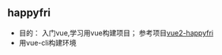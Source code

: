 ## happyfri
- 目的： 入门vue,学习用vue构建项目； 参考项目[vue2-happyfri](https://github.com/bailicangdu/vue2-happyfri)
- 用vue-cli构建环境

